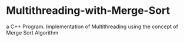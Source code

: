 # Multithreading-with-Merge-Sort
a C++ Program. Implementation of Multithreading using the concept of Merge Sort Algorithm
